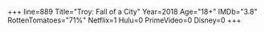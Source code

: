 +++
line=889
Title="Troy: Fall of a City"
Year=2018
Age="18+"
IMDb="3.8"
RottenTomatoes="71%"
Netflix=1
Hulu=0
PrimeVideo=0
Disney=0
+++

